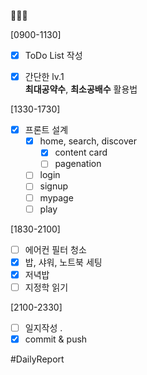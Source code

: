 🥳🎂🎉

[0900-1130]
- [x] ToDo List 작성
- [x] 간단한 lv.1  
	**최대공약수**, **최소공배수** 활용법
	

[1330-1730]
- [x] 프론트 설계 
	- [x] home, search, discover
		- [x] content card 
		- [ ] pagenation 
	- [ ] login
	- [ ] signup
	- [ ] mypage
	- [ ] play 

[1830-2100]
- [ ] 에어컨 필터 청소
- [x] 밥, 샤워, 노트북 세팅 
- [x] 저녁밥
- [ ] 지정학 읽기

[2100-2330]
- [ ] 일지작성
	.
- [x] commit & push

#DailyReport 